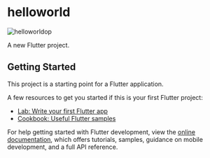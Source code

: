 # helloworld
![helloworldop](https://github.com/chandipriya228/helloworld/assets/142013495/a8cdbef5-8530-4a48-bed7-8558c99d6065)


A new Flutter project.

## Getting Started

This project is a starting point for a Flutter application.

A few resources to get you started if this is your first Flutter project:

- [Lab: Write your first Flutter app](https://docs.flutter.dev/get-started/codelab)
- [Cookbook: Useful Flutter samples](https://docs.flutter.dev/cookbook)

For help getting started with Flutter development, view the
[online documentation](https://docs.flutter.dev/), which offers tutorials,
samples, guidance on mobile development, and a full API reference.
